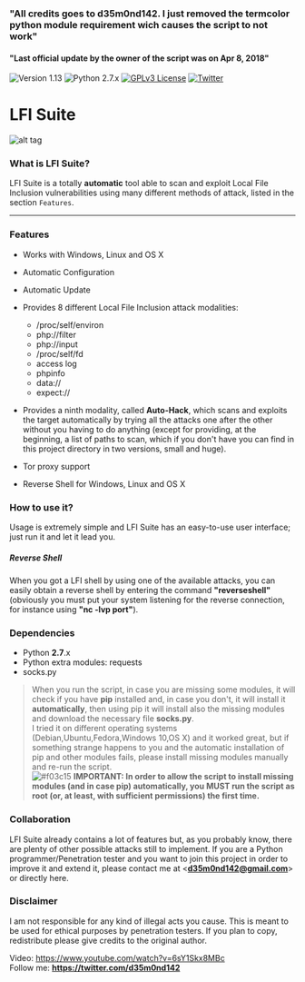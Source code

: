 <h3>"All credits goes to d35m0nd142. I just removed the termcolor python module requirement wich causes the script to not work"</h3>
<h4>"Last official update by the owner of the script was on Apr 8, 2018" </h4>

![Version 1.13](https://img.shields.io/badge/Version-1.13-green.svg)
![Python 2.7.x](https://img.shields.io/badge/Python-2.7.x-yellow.svg)
[![GPLv3 License](https://img.shields.io/badge/License-GPLv3-red.svg)](https://github.com/D35m0nd142/LFISuite/blob/master/COPYING.GPL)
[![Twitter](https://img.shields.io/badge/Twitter-%40d35m0nd142-blue.svg)](https://www.twitter.com/d35m0nd142)

# LFI Suite

![alt tag](https://github.com/D35m0nd142/LFISuite/blob/master/screen.png)

<h3> What is LFI Suite? </h3>

LFI Suite is a totally <b>automatic</b> tool able to scan and exploit Local File Inclusion vulnerabilities using many different methods of attack, listed in the section `Features`.

* * * 

<h3> Features </h3>

* Works with Windows, Linux and OS X
* Automatic Configuration 
* Automatic Update
* Provides 8 different Local File Inclusion attack modalities:
  - /proc/self/environ
  - php://filter
  - php://input
  - /proc/self/fd
  - access log
  - phpinfo
  - data://
  - expect://

* Provides a ninth modality, called <b>Auto-Hack</b>, which scans and exploits the target automatically by trying all the attacks one after the other without you having to do anything (except for providing, at the beginning, a list of paths to scan, which if you don't have you can find in this project directory in two versions, small and huge). 
* Tor proxy support
* Reverse Shell for Windows, Linux and OS X


<h3> How to use it? </h3>

Usage is extremely simple and LFI Suite has an easy-to-use user interface; just run it and let it lead you.
##### Reverse Shell
When you got a LFI shell by using one of the available attacks, you can easily obtain a reverse shell by entering the command <b>"reverseshell"</b> (obviously you must put your system listening for the reverse connection, for instance using <b>"nc -lvp port"</b>).

<h3> Dependencies </h3>

* Python <b>2.7</b>.x
* Python extra modules: requests
* socks.py 

> When you run the script, in case you are missing some modules, it will check if you have <b>pip</b> installed and, in case you don't, it will install it <b>automatically</b>, then using pip it will install also the missing modules and download the necessary file <b>socks.py</b>.<br>I tried it on different operating systems (Debian,Ubuntu,Fedora,Windows 10,OS X) and it worked great, but if something strange happens to you and the automatic installation of pip and other modules fails, please install missing modules manually and re-run the script.
<br>![#f03c15](https://placehold.it/15/f03c15/000000?text=+) <b>IMPORTANT: In order to allow the script to install missing modules (and in case pip) automatically, you MUST run the script as root (or, at least, with sufficient permissions) the first time.</b>

<h3> Collaboration </h3>

LFI Suite already contains a lot of features but, as you probably know, there are plenty of other possible attacks still to implement.
If you are a Python programmer/Penetration tester and you want to join this project in order to improve it and extend it, please contact me at <<b>d35m0nd142@gmail.com</b>> or directly here.

<h3> Disclaimer </h3>

I am not responsible for any kind of illegal acts you cause. This is meant to be used for ethical purposes by penetration testers. If you plan to copy, redistribute please give credits to the original author.

Video: https://www.youtube.com/watch?v=6sY1Skx8MBc <br>
Follow me: <b>https://twitter.com/d35m0nd142</b>
